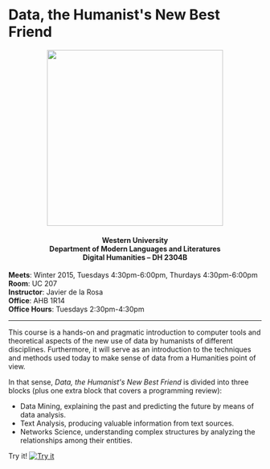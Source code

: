 Data, the Humanist's New Best Friend
====================================

<div align="center">
<img src="images/data.jpg" width="350">
<h4>
    Western University<br/>
    Department of Modern Languages and Literatures<br/>
    Digital Humanities – DH 2304B
</h4>
</div>

**Meets**: Winter 2015, Tuesdays 4:30pm-6:00pm, Thurdays 4:30pm-6:00pm<br/>
**Room**: UC 207<br/>
**Instructor**: Javier de la Rosa<br/>
**Office**: AHB 1R14<br/>
**Office Hours**: Tuesdays 2:30pm-4:30pm<br/>

****

This course is a hands-on and pragmatic introduction to computer tools and theoretical aspects of the new use of data by humanists of different disciplines. Furthermore, it will serve as an introduction to the techniques and methods used today to make sense of data from a Humanities point of view.

In that sense, *Data, the Humanist's New Best Friend* is divided into three blocks (plus one extra block that covers a programming review):

- Data Mining, explaining the past and predicting the future by means of data analysis.
- Text Analysis, producing valuable information from text sources.
- Networks Science, understanding complex structures by analyzing the relationships among their entities.

Try it!
[![Try it](http://mybinder.org/badge.svg)](http://mybinder.org/repo/versae/dh2304)
